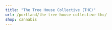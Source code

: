 ```yaml
---
title: "The Tree House Collective (THC)"
url: /portland/the-tree-house-collective-thc/
shop: cannabis
---
```

